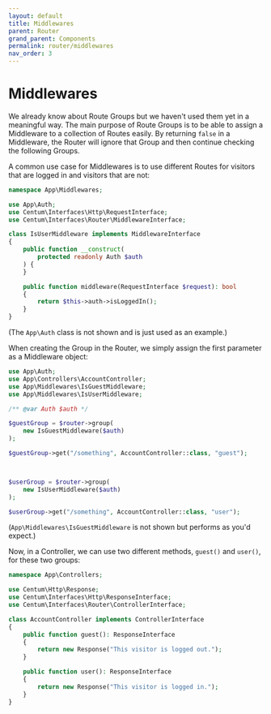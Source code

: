 ```yaml
---
layout: default
title: Middlewares
parent: Router
grand_parent: Components
permalink: router/middlewares
nav_order: 3
---
```




# Middlewares

We already know about Route Groups but we haven't used them yet in a meaningful way.
The main purpose of Route Groups is to be able to assign a Middleware to a collection of Routes easily.
By returning `false` in a Middleware, the Router will ignore that Group and then continue checking the following Groups.

A common use case for Middlewares is to use different Routes for visitors that are logged in and visitors that are not:

```php
namespace App\Middlewares;

use App\Auth;
use Centum\Interfaces\Http\RequestInterface;
use Centum\Interfaces\Router\MiddlewareInterface;

class IsUserMiddleware implements MiddlewareInterface
{
    public function __construct(
        protected readonly Auth $auth
    ) {
    }

    public function middleware(RequestInterface $request): bool
    {
        return $this->auth->isLoggedIn();
    }
}
```

(The `App\Auth` class is not shown and is just used as an example.)

When creating the Group in the Router, we simply assign the first parameter as a Middleware object:

```php
use App\Auth;
use App\Controllers\AccountController;
use App\Middlewares\IsGuestMiddleware;
use App\Middlewares\IsUserMiddleware;

/** @var Auth $auth */

$guestGroup = $router->group(
    new IsGuestMiddleware($auth)
);

$guestGroup->get("/something", AccountController::class, "guest");



$userGroup = $router->group(
    new IsUserMiddleware($auth)
);

$userGroup->get("/something", AccountController::class, "user");
```

(`App\Middlewares\IsGuestMiddleware` is not shown but performs as you'd expect.)

Now, in a Controller, we can use two different methods, `guest()` and `user()`, for these two groups:

```php
namespace App\Controllers;

use Centum\Http\Response;
use Centum\Interfaces\Http\ResponseInterface;
use Centum\Interfaces\Router\ControllerInterface;

class AccountController implements ControllerInterface
{
    public function guest(): ResponseInterface
    {
        return new Response("This visitor is logged out.");
    }

    public function user(): ResponseInterface
    {
        return new Response("This visitor is logged in.");
    }
}
```
